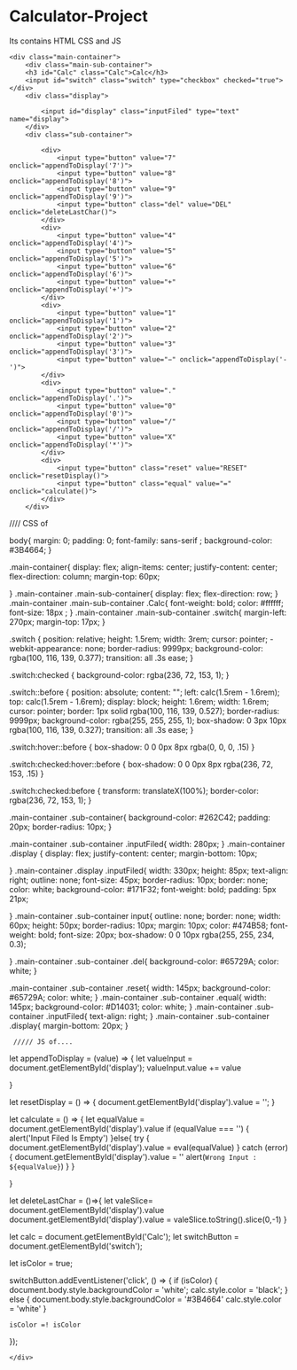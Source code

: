 # Calculator-Project
Its contains HTML CSS and JS

<!DOCTYPE html>
<html lang="en">
<head>
    <meta charset="UTF-8">
    <meta name="viewport" content="width=device-width, initial-scale=1.0">
    <title>Calculator</title>
    <link rel="icon" href="image source/calculator.png">
    <link rel="stylesheet" href="style.css">

</head>
<body>

    <div class="main-container">
        <div class="main-sub-container">
        <h3 id="Calc" class="Calc">Calc</h3>
        <input id="switch" class="switch" type="checkbox" checked="true">
    </div>
        <div class="display">

            <input id="display" class="inputFiled" type="text" name="display">
        </div>
        <div class="sub-container">
 
            <div>
                <input type="button" value="7" onclick="appendToDisplay('7')">
                <input type="button" value="8" onclick="appendToDisplay('8')">
                <input type="button" value="9" onclick="appendToDisplay('9')">
                <input type="button" class="del" value="DEL" onclick="deleteLastChar()">
            </div>
            <div>
                <input type="button" value="4" onclick="appendToDisplay('4')">
                <input type="button" value="5" onclick="appendToDisplay('5')">
                <input type="button" value="6" onclick="appendToDisplay('6')">
                <input type="button" value="+" onclick="appendToDisplay('+')">
            </div>
            <div>
                <input type="button" value="1" onclick="appendToDisplay('1')">
                <input type="button" value="2" onclick="appendToDisplay('2')">
                <input type="button" value="3" onclick="appendToDisplay('3')">
                <input type="button" value="−" onclick="appendToDisplay('-')">
            </div>
            <div>
                <input type="button" value="." onclick="appendToDisplay('.')">
                <input type="button" value="0" onclick="appendToDisplay('0')">
                <input type="button" value="/" onclick="appendToDisplay('/')">
                <input type="button" value="X" onclick="appendToDisplay('*')">
            </div>
            <div>
                <input type="button" class="reset" value="RESET" onclick="resetDisplay()">
                <input type="button" class="equal" value="=" onclick="calculate()">
            </div>
        </div>

//// CSS of 

body{
    margin: 0;
    padding: 0;
    font-family: sans-serif    ;
    background-color: #3B4664;
}

.main-container{
    display: flex;
    align-items: center;
    justify-content: center;
    flex-direction: column;
    margin-top: 60px;

}
.main-container .main-sub-container{
    display: flex;
    flex-direction: row;
}
.main-container .main-sub-container .Calc{
    font-weight: bold;
    color: #ffffff;
    font-size: 18px ;
}
.main-container .main-sub-container .switch{
    margin-left: 270px;
    margin-top: 17px;
}


.switch {
    position: relative;
    height: 1.5rem;
    width: 3rem;
    cursor: pointer;
    -webkit-appearance: none;
    border-radius: 9999px;
    background-color: rgba(100, 116, 139, 0.377);
    transition: all .3s ease;
  }
  
  .switch:checked {
    background-color: rgba(236, 72, 153, 1);
  }
  
  .switch::before {
    position: absolute;
    content: "";
    left: calc(1.5rem - 1.6rem);
    top: calc(1.5rem - 1.6rem);
    display: block;
    height: 1.6rem;
    width: 1.6rem;
    cursor: pointer;
    border: 1px solid rgba(100, 116, 139, 0.527);
    border-radius: 9999px;
    background-color: rgba(255, 255, 255, 1);
    box-shadow: 0 3px 10px rgba(100, 116, 139, 0.327);
    transition: all .3s ease;
  }
  
  .switch:hover::before {
    box-shadow: 0 0 0px 8px rgba(0, 0, 0, .15)
  }
  
  .switch:checked:hover::before {
    box-shadow: 0 0 0px 8px rgba(236, 72, 153, .15)
  }
  
  .switch:checked:before {
    transform: translateX(100%);
    border-color: rgba(236, 72, 153, 1);
  }


.main-container .sub-container{
    background-color: #262C42;
    padding: 20px;
    border-radius: 10px;
}

.main-container .sub-container .inputFiled{
 width: 280px;
}
.main-container .display {
    display: flex;
    justify-content: center;
    margin-bottom: 10px;


}
.main-container .display .inputFiled{
    width: 330px;
    height: 85px;
    text-align: right;
    outline: none;
    font-size: 45px;
    border-radius: 10px;
    border: none;
    color: white;
    background-color: #171F32;
    font-weight: bold;
    padding: 5px 21px;


}
.main-container .sub-container  input{
    outline: none;
    border:  none;
    width: 60px;
    height: 50px;
    border-radius: 10px;
    margin: 10px;
    color: #474B58;
    font-weight: bold;
    font-size: 20px;
    box-shadow: 0 0 10px rgba(255, 255, 234, 0.3);

}
.main-container .sub-container  .del{
    background-color: #65729A;
    color: white;
}

.main-container .sub-container  .reset{
    width: 145px;
    background-color: #65729A;
    color: white;
}
.main-container .sub-container  .equal{
    width: 145px;
    background-color: #D14031;
    color: white;
}
.main-container .sub-container .inputFiled{
    text-align: right;
}
.main-container .sub-container .display{
    margin-bottom: 20px;
}


     ///// JS of.... 

let appendToDisplay = (value) => {
    let valueInput = document.getElementById('display');
    valueInput.value += value  
    
    
 
 }
 
 let resetDisplay = () => {
     document.getElementById('display').value = '';
 }
 
 let calculate = () => {
     let equalValue = document.getElementById('display').value
     if (equalValue === '') {
         alert('Input Filed Is Empty')
     }else{
         try {
             document.getElementById('display').value = eval(equalValue)
         } catch (error) {
             document.getElementById('display').value = ''
             alert(`Wrong Input : ${equalValue}`)
     }
 }
 
 }
 
 let deleteLastChar = ()=>{
     let valeSlice= document.getElementById('display').value 
     document.getElementById('display').value  = valeSlice.toString().slice(0,-1)
 }
 
 let calc = document.getElementById('Calc');
let switchButton = document.getElementById('switch');

let isColor = true;

switchButton.addEventListener('click', () => {
    if (isColor) {
        document.body.style.backgroundColor = 'white';
        calc.style.color = 'black';
    } else {
        document.body.style.backgroundColor = '#3B4664'
        calc.style.color = 'white'
    }
    
    isColor =! isColor
});

    </div>

<script src="calculater.js"></script>
</body>
</html>
